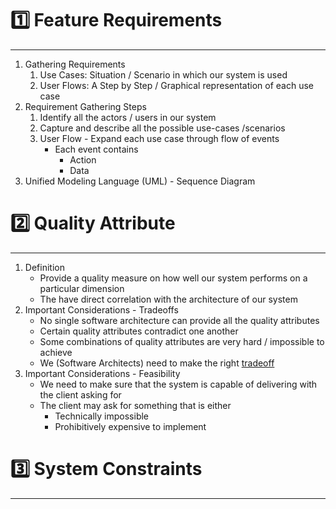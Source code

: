 # 1️⃣ Feature Requirements
---
1. Gathering Requirements
	1. Use Cases: Situation / Scenario in which our system is used
	2. User Flows: A Step by Step / Graphical representation of each use case
2. Requirement Gathering Steps
	1. Identify all the actors / users in our system
	2. Capture and describe all the possible use-cases /scenarios
	3. User Flow - Expand each use case through flow of events
		- Each event contains
			- Action
			- Data
3. Unified Modeling Language (UML) - Sequence Diagram
# 2️⃣ Quality Attribute 
---
1. Definition
	- Provide a quality measure on how well our system performs on a particular dimension
	- The have direct correlation with the architecture of our system
2. Important Considerations - Tradeoffs
	- No single software architecture can provide all the quality attributes
	- Certain quality attributes contradict one another
	- Some combinations of quality attributes are very hard / impossible to achieve
	- We (Software Architects) need to make the right <u>tradeoff</u>
3. Important Considerations - Feasibility
	- We need to make sure that the system is capable of delivering with the client asking for
	- The client may ask for something that is either
		- Technically impossible
		- Prohibitively expensive to implement
# 3️⃣ System Constraints
---
